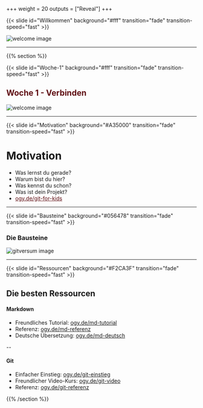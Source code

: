 +++
weight = 20
outputs = ["Reveal"]
+++


{{< slide id="Willkommen" background="#fff" transition="fade" transition-speed="fast" >}}

![welcome image](./welcome.png)

---

{{% section %}}

{{< slide id="Woche-1" background="#fff" transition="fade" transition-speed="fast" >}}

<h2 style="color: #600e13;">Woche 1 - Verbinden</h2>

![welcome image](./joshua-rawson-harris-KRELIShKxTM-unsplash.png)

---

{{< slide id="Motivation" background="#A35000" transition="fade" transition-speed="fast" >}}

# Motivation

* Was lernst du gerade?
* Warum bist du hier?
* Was kennst du schon?
* Was ist dein Projekt?
* <a href="https://ogy.de/git-for-kids" style="color: #600e13;">ogy.de/git-for-kids</a>

---

{{< slide id="Bausteine" background="#056478" transition="fade" transition-speed="fast" >}}

### Die Bausteine

![gitversum image](./gitversum.png)

---

{{< slide id="Ressourcen" background="#F2CA3F" transition="fade" transition-speed="fast" >}}

## Die besten Ressourcen

#### Markdown

* Freundliches Tutorial: [ogy.de/md-tutorial](https://ogy.de/md-tutorial)
* Referenz: [ogy.de/md-referenz](https://ogy.de/md-referenz)
* Deutsche Übersetzung: [ogy.de/md-deutsch](https://ogy.de/md-deutsch)

--    
#### Git

* Einfacher Einstieg: [ogy.de/git-einstieg](https://ogy.de/git-einstieg)
* Freundlicher Video-Kurs: [ogy.de/git-video](https://ogy.de/git-video)
* Referenz: [ogy.de/git-referenz](https://ogy.de/git-referenz)

 {{% /section %}}
